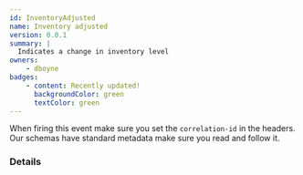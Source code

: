 ```yaml
---
id: InventoryAdjusted
name: Inventory adjusted
version: 0.0.1
summary: |
  Indicates a change in inventory level
owners:
    - dboyne
badges:
    - content: Recently updated!
      backgroundColor: green
      textColor: green
---
```


<Admonition>When firing this event make sure you set the `correlation-id` in the headers. Our schemas have standard metadata make sure you read and follow it.</Admonition>

### Details

<NodeGraph />
